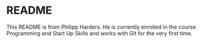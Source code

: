 # README

This README is from Philipp Harders. He is currently enrolled in the course Programming and Start Up Skills and works with Git for the very first time.
